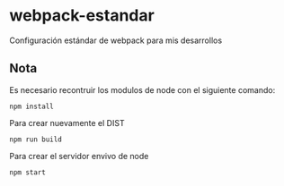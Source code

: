 # webpack-estandar
Configuración estándar de webpack para mis desarrollos

## Nota
Es necesario recontruir los modulos de node con el siguiente comando:

```
npm install
```

Para crear nuevamente el DIST

```
npm run build
```

Para crear el servidor envivo de node

```
npm start
```
